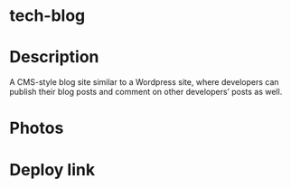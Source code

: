 # tech-blog
# Description
A CMS-style blog site similar to a Wordpress site, where developers can publish their blog posts and comment on other developers’ posts as well. 
# Photos
# Deploy link

